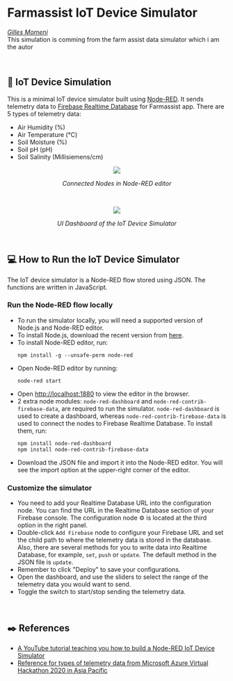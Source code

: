 # Farmassist IoT Device Simulator

*[Gilles Momeni](mailto:gillemomeni@gmail.com)*<br>
This simulation is comming from the farm assist data simulator which i am the autor<br>

<br>

## :satellite: IoT Device Simulation

This is a minimal IoT device simulator built using [Node-RED](https://nodered.org/). It sends telemetry data to [Firebase Realtime Database](https://firebase.google.com/docs/database) for Farmassist app. There are 5 types of telemetry data:
- Air Humidity (%)
- Air Temperature (°C)
- Soil Moisture (%)
- Soil pH (pH)
- Soil Salinity (Millisiemens/cm)

<p align=center><img src="/docs/img/nodes.png"></p>
<p align="center"><i>Connected Nodes in Node-RED editor</i></p>

<br>

<p align=center><img src="/docs/img/ui.png"></p>
<p align="center"><i>UI Dashboard of the IoT Device Simulator</i></p>

<br>

## :computer: How to Run the IoT Device Simulator

The IoT device simulator is a Node-RED flow stored using JSON. The functions are written in JavaScript.

### Run the Node-RED flow locally

- To run the simulator locally, you will need a supported version of Node.js and Node-RED editor.
- To install Node.js, download the recent version from [here](https://nodejs.org/en/download/).
- To install Node-RED editor, run:
  ```
  npm install -g --unsafe-perm node-red
  ```
- Open Node-RED editor by running:
  ```
  node-red start
  ```
- Open [http://localhost:1880](http://localhost:1880) to view the editor in the browser.
- 2 extra node modules: `node-red-dashboard` and `node-red-contrib-firebase-data`, are required to run the simulator. `node-red-dashboard` is used to create a dashboard, whereas `node-red-contrib-firebase-data` is used to connect the nodes to Firebase Realtime Database. To install them, run:
  ```
  npm install node-red-dashboard
  npm install node-red-contrib-firebase-data
  ```
- Download the JSON file and import it into the Node-RED editor. You will see the import option at the upper-right corner of the editor.

### Customize the simulator

- You need to add your Realtime Database URL into the configuration node. You can find the URL in the Realtime Database section of your Firebase console. The configuration node :gear: is located at the third option in the right panel.
- Double-click `Add Firebase` node to configure your Firebase URL and set the child path to where the telemetry data is stored in the database. Also, there are several methods for you to write data into Realtime Database, for example, `set`, `push` or `update`. The default method in the JSON file is `update`.
- Remember to click "Deploy" to save your configurations.
- Open the dashboard, and use the sliders to select the range of the telemetry data you would want to send.
- Toggle the switch to start/stop sending the telemetry data.

<br>

## :black_nib: References

- [A YouTube tutorial teaching you how to build a Node-RED IoT Device Simulator](https://www.youtube.com/watch?v=2GcVvD08nGE)
- [Reference for types of telemetry data from Microsoft Azure Virtual Hackathon 2020 in Asia Pacific](https://news.microsoft.com/apac/2020/08/20/drones-data-science-and-innovation-at-the-microsoft-azure-virtual-hackathon-in-asia-pacific/)
